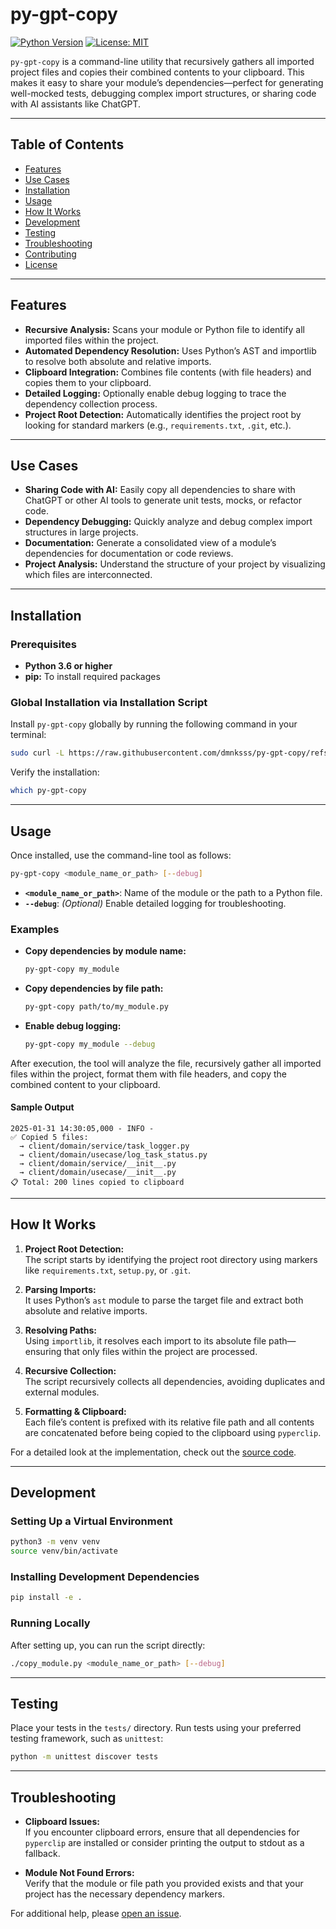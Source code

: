 # py-gpt-copy

[![Python Version](https://img.shields.io/badge/python-3.8%2B-blue.svg)](https://www.python.org/downloads/)
[![License: MIT](https://img.shields.io/badge/License-APACHE-yellow.svg)](LICENSE)

`py-gpt-copy` is a command-line utility that recursively gathers all imported project files and copies their combined contents to your clipboard. This makes it easy to share your module’s dependencies—perfect for generating well-mocked tests, debugging complex import structures, or sharing code with AI assistants like ChatGPT.

---

## Table of Contents

- [Features](#features)
- [Use Cases](#use-cases)
- [Installation](#installation)
- [Usage](#usage)
- [How It Works](#how-it-works)
- [Development](#development)
- [Testing](#testing)
- [Troubleshooting](#troubleshooting)
- [Contributing](#contributing)
- [License](#license)

---

## Features

- **Recursive Analysis:** Scans your module or Python file to identify all imported files within the project.
- **Automated Dependency Resolution:** Uses Python’s AST and importlib to resolve both absolute and relative imports.
- **Clipboard Integration:** Combines file contents (with file headers) and copies them to your clipboard.
- **Detailed Logging:** Optionally enable debug logging to trace the dependency collection process.
- **Project Root Detection:** Automatically identifies the project root by looking for standard markers (e.g., `requirements.txt`, `.git`, etc.).

---

## Use Cases

- **Sharing Code with AI:** Easily copy all dependencies to share with ChatGPT or other AI tools to generate unit tests, mocks, or refactor code.
- **Dependency Debugging:** Quickly analyze and debug complex import structures in large projects.
- **Documentation:** Generate a consolidated view of a module’s dependencies for documentation or code reviews.
- **Project Analysis:** Understand the structure of your project by visualizing which files are interconnected.

---

## Installation

### Prerequisites

- **Python 3.6 or higher**
- **pip:** To install required packages

### Global Installation via Installation Script

Install `py-gpt-copy` globally by running the following command in your terminal:

```bash
sudo curl -L https://raw.githubusercontent.com/dmnksss/py-gpt-copy/refs/heads/main/copy_module.py -o /usr/local/bin/py-gpt-copy && sudo chmod +x /usr/local/bin/py-gpt-copy
```

Verify the installation:

```bash
which py-gpt-copy
```

---

## Usage

Once installed, use the command-line tool as follows:

```bash
py-gpt-copy <module_name_or_path> [--debug]
```

- **`<module_name_or_path>`**: Name of the module or the path to a Python file.
- **`--debug`**: *(Optional)* Enable detailed logging for troubleshooting.

### Examples

- **Copy dependencies by module name:**

    ```bash
    py-gpt-copy my_module
    ```

- **Copy dependencies by file path:**

    ```bash
    py-gpt-copy path/to/my_module.py
    ```

- **Enable debug logging:**

    ```bash
    py-gpt-copy my_module --debug
    ```

After execution, the tool will analyze the file, recursively gather all imported files within the project, format them with file headers, and copy the combined content to your clipboard.

#### Sample Output

```
2025-01-31 14:30:05,000 - INFO - 
✅ Copied 5 files:
  → client/domain/service/task_logger.py
  → client/domain/usecase/log_task_status.py
  → client/domain/service/__init__.py
  → client/domain/usecase/__init__.py
📋 Total: 200 lines copied to clipboard
```

---

## How It Works

1. **Project Root Detection:**  
   The script starts by identifying the project root directory using markers like `requirements.txt`, `setup.py`, or `.git`.

2. **Parsing Imports:**  
   It uses Python’s `ast` module to parse the target file and extract both absolute and relative imports.

3. **Resolving Paths:**  
   Using `importlib`, it resolves each import to its absolute file path—ensuring that only files within the project are processed.

4. **Recursive Collection:**  
   The script recursively collects all dependencies, avoiding duplicates and external modules.

5. **Formatting & Clipboard:**  
   Each file’s content is prefixed with its relative file path and all contents are concatenated before being copied to the clipboard using `pyperclip`.

For a detailed look at the implementation, check out the [source code](#).

---

## Development

### Setting Up a Virtual Environment

```bash
python3 -m venv venv
source venv/bin/activate
```

### Installing Development Dependencies

```bash
pip install -e .
```

### Running Locally

After setting up, you can run the script directly:

```bash
./copy_module.py <module_name_or_path> [--debug]
```

---

## Testing

Place your tests in the `tests/` directory. Run tests using your preferred testing framework, such as `unittest`:

```bash
python -m unittest discover tests
```

---

## Troubleshooting

- **Clipboard Issues:**  
  If you encounter clipboard errors, ensure that all dependencies for `pyperclip` are installed or consider printing the output to stdout as a fallback.

- **Module Not Found Errors:**  
  Verify that the module or file path you provided exists and that your project has the necessary dependency markers.

For additional help, please [open an issue](https://github.com/dmnksss/py-gpt-copy/issues).